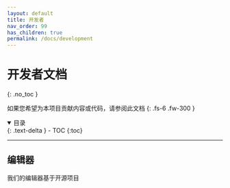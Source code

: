 ```yaml
---
layout: default
title: 开发者
nav_order: 99
has_children: true
permalink: /docs/development
---
```

# 开发者文档
{: .no_toc }

如果您希望为本项目贡献内容或代码，请参阅此文档
{: .fs-6 .fw-300 }


<details open markdown="block">
  <summary>
    目录
  </summary>
  {: .text-delta }
- TOC
{:toc}
</details>

---

## 编辑器
我们的编辑器基于开源项目